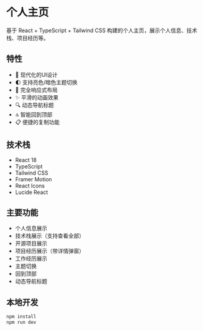 # 个人主页

基于 React + TypeScript + Tailwind CSS 构建的个人主页，展示个人信息、技术栈、项目经历等。

## 特性

- 🎨 现代化的UI设计
- 🌓 支持亮色/暗色主题切换
- 📱 完全响应式布局
- ✨ 平滑的动画效果
- 🔍 动态导航标题
- 🔝 智能回到顶部
- 📋 便捷的复制功能

## 技术栈

- React 18
- TypeScript
- Tailwind CSS
- Framer Motion
- React Icons
- Lucide React

## 主要功能

- 个人信息展示
- 技术栈展示（支持查看全部）
- 开源项目展示
- 项目经历展示（带详情弹窗）
- 工作经历展示
- 主题切换
- 回到顶部
- 动态导航标题

## 本地开发

```bash
npm install
npm run dev
```
